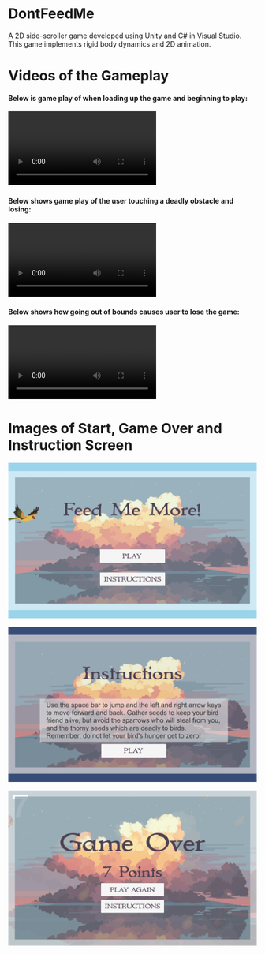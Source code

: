 # DontFeedMe
A 2D side-scroller game developed using Unity and C# in Visual Studio. This game implements rigid body dynamics and 2D animation.

# Videos of the Gameplay

#### Below is game play of when loading up the game and beginning to play:
<video controls>
	  <source src="Gameplay1.mov" type="video/mov">
	Your browser does not support the video.
</video>

#### Below shows game play of the user touching a deadly obstacle and losing:
<video controls>
	  <source src="Gameplay2.mov" type="video/mov">
	Your browser does not support the video.
</video>

#### Below shows how going out of bounds causes user to lose the game: 
<video controls>
	  <source src="./Gameplay3.mov" type="video/mov">
	Your browser does not support the video.
</video>

# Images of Start, Game Over and Instruction Screen
![Game Start Screen](Gamestart.png)

![Game Instructions Screen](Instructions.png)

![Game Over Screen](Gameover.png)
